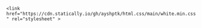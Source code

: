 ```<link href="https://cdn.statically.io/gh/ayshptk/html.css/main/white.min.css" rel="stylesheet" >```